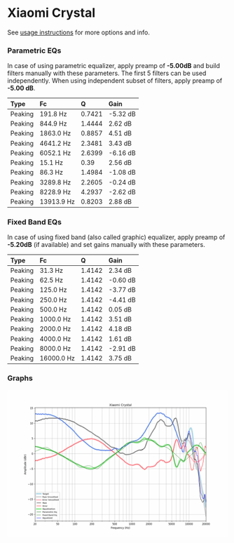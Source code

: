 # Xiaomi Crystal
See [usage instructions](https://github.com/jaakkopasanen/AutoEq#usage) for more options and info.

### Parametric EQs
In case of using parametric equalizer, apply preamp of **-5.00dB** and build filters manually
with these parameters. The first 5 filters can be used independently.
When using independent subset of filters, apply preamp of **-5.00 dB**.

| Type    | Fc         |      Q | Gain     |
|:--------|:-----------|:-------|:---------|
| Peaking | 191.8 Hz   | 0.7421 | -5.32 dB |
| Peaking | 844.9 Hz   | 1.4444 | 2.62 dB  |
| Peaking | 1863.0 Hz  | 0.8857 | 4.51 dB  |
| Peaking | 4641.2 Hz  | 2.3481 | 3.43 dB  |
| Peaking | 6052.1 Hz  | 2.6399 | -6.16 dB |
| Peaking | 15.1 Hz    | 0.39   | 2.56 dB  |
| Peaking | 86.3 Hz    | 1.4984 | -1.08 dB |
| Peaking | 3289.8 Hz  | 2.2605 | -0.24 dB |
| Peaking | 8228.9 Hz  | 4.2937 | -2.62 dB |
| Peaking | 13913.9 Hz | 0.8203 | 2.88 dB  |

### Fixed Band EQs
In case of using fixed band (also called graphic) equalizer, apply preamp of **-5.20dB**
(if available) and set gains manually with these parameters.

| Type    | Fc         |      Q | Gain     |
|:--------|:-----------|:-------|:---------|
| Peaking | 31.3 Hz    | 1.4142 | 2.34 dB  |
| Peaking | 62.5 Hz    | 1.4142 | -0.60 dB |
| Peaking | 125.0 Hz   | 1.4142 | -3.77 dB |
| Peaking | 250.0 Hz   | 1.4142 | -4.41 dB |
| Peaking | 500.0 Hz   | 1.4142 | 0.05 dB  |
| Peaking | 1000.0 Hz  | 1.4142 | 3.51 dB  |
| Peaking | 2000.0 Hz  | 1.4142 | 4.18 dB  |
| Peaking | 4000.0 Hz  | 1.4142 | 1.61 dB  |
| Peaking | 8000.0 Hz  | 1.4142 | -2.91 dB |
| Peaking | 16000.0 Hz | 1.4142 | 3.75 dB  |

### Graphs
![](./Xiaomi%20Crystal.png)